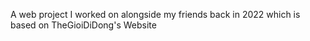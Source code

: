 A web project I worked on alongside my friends back in 2022 which is based on TheGioiDiDong's Website
